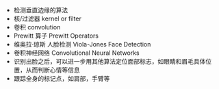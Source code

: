 - 检测垂直边缘的算法
- 核/过滤器 kernel or filter
- 卷积 convolution
- Prewitt 算子 Prewitt Operators
- 维奥拉·琼斯 人脸检测 Viola-Jones Face Detection
- 卷积神经网络 Convolutional Neural Networks
- 识别出脸之后，可以进一步用其他算法定位面部标志，如眼睛和眉毛具体位置，从而判断心情等信息
- 跟踪全身的标记点，如肩部，手臂等
